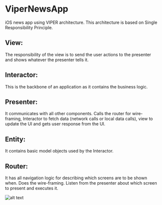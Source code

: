 # ViperNewsApp
iOS news app using VIPER architecture. This architecture is based on Single Responsibility Principle. <br />

## View: 
The responsibility of the view is to send the user actions to the presenter and shows whatever the presenter tells it. <br />

## Interactor:
This is the backbone of an application as it contains the business logic. <br />

## Presenter:
It communicates with all other components. Calls the router for wire-framing, Interactor to fetch data (network calls or local data calls), view to update the UI and gets user response from the UI. <br />

## Entity:
It contains basic model objects used by the Interactor. <br />

## Router:
It has all navigation logic for describing which screens are to be shown when. Does the wire-framing. Listen from the presenter about which screen to present and executes it. <br />

![alt text](https://github.com/spacedema/ViperNewsApp/blob/master/ViperNewsApp/Scheme/VIPER.png)
